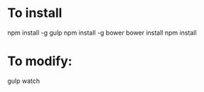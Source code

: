 
# To install
npm install -g gulp
npm install -g bower
bower install
npm install

# To modify:
gulp watch

